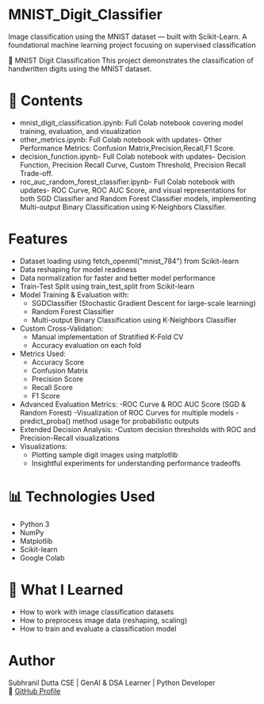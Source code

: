 # MNIST_Digit_Classifier
Image classification using the MNIST dataset — built with Scikit-Learn. A foundational machine learning project focusing on supervised classification

🔢 MNIST Digit Classification
This project demonstrates the classification of handwritten digits using the MNIST dataset.

# 📂 Contents
- mnist_digit_classification.ipynb: Full Colab notebook covering model training, evaluation, and visualization
- other_metrics.ipynb: Full Colab notebook with updates- Other Performance Metrics: Confusion Matrix,Precision,Recall,F1 Score.
- decision_function.ipynb- Full Colab notebook with updates- Decision Function, Precision Recall Curve, Custom Threshold, Precision Recall Trade-off.
- roc_auc_random_forest_classifier.ipynb- Full Colab notebook with updates- ROC Curve, ROC AUC Score, and visual representations for both SGD Classifier and Random Forest Classifier models, implementing Multi-output Binary Classification using K-Neighbors Classifier.

#  Features
- Dataset loading using fetch_openml("mnist_784") from Scikit-learn
- Data reshaping for model readiness
- Data normalization for faster and better model performance
- Train-Test Split using train_test_split from Scikit-learn
- Model Training & Evaluation with:
    - SGDClassifier (Stochastic Gradient Descent for large-scale learning)
    - Random Forest Classifier
    - Multi-output Binary Classification using K-Neighbors Classifier
- Custom Cross-Validation:
    - Manual implementation of Stratified K-Fold CV
    - Accuracy evaluation on each fold
- Metrics Used:
    - Accuracy Score
    - Confusion Matrix
    - Precision Score
    - Recall Score
    - F1 Score
- Advanced Evaluation Metrics:
    -ROC Curve & ROC AUC Score (SGD & Random Forest)
    -Visualization of ROC Curves for multiple models
    -predict_proba() method usage for probabilistic outputs
- Extended Decision Analysis:
    -Custom decision thresholds with ROC and Precision-Recall visualizations
- Visualizations:
    - Plotting sample digit images using matplotlib
    - Insightful experiments for understanding performance tradeoffs


# 📊 Technologies Used
- Python 3
- NumPy
- Matplotlib
- Scikit-learn
- Google Colab

# 🧠 What I Learned
- How to work with image classification datasets
- How to preprocess image data (reshaping, scaling)
- How to train and evaluate a classification model

#  Author
Subhranil Dutta
CSE | GenAI & DSA Learner | Python Developer  
🔗 [GitHub Profile](https://github.com/subhranil-gen-ai)
